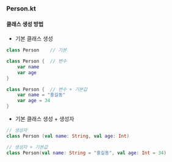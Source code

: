 ### Person.kt

#### 클래스 생성 방법

- 기본 클래스 생성

~~~ kotlin
class Person    // 기본

class Person {  // 변수
    var name
    var age
}

class Person {  // 변수 + 기본값
    var name = "홍길동"
    var age = 34
}
~~~

- 기본 클래스 생성 + 생성자
~~~ kotlin
// 생성자
class Person (val name: String, val age: Int)

// 생성자 + 기본값
class Person(val name: String = "홍길동", val age: Int = 34)
~~~

